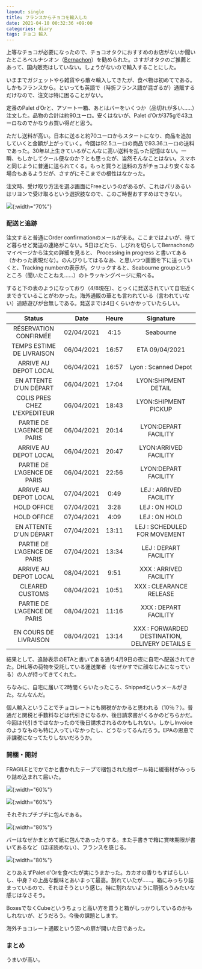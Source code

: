 ```yaml
---
layout: single
title: フランスからチョコを輸入した
date: 2021-04-10 00:32:36 +09:00
categories: diary
tags: チョコ 輸入
---
```


上等なチョコが必要になったので、チョコオタクにおすすめのお店がないか聞いたところベルナシオン（[Bernachon](https://boutique.bernachon.com/en/)）を勧められた。さすがオタクのご推薦とあって、国内販売はしていない。しょうがないので輸入することにした。

いままでガジェットやら雑貨やら散々輸入してきたが、食べ物は初めてである。しかもフランスから。といっても英語で（時折フランス語が混ざるが）通販するだけなので、注文は特に困ることがない。

定番のPalet d’Orと、アソート一箱、あとはバーをいくつか（品切れが多い……）注文した。品物の合計は約90ユーロ。安くはないが、Palet d’Orが375gで43ユーロなのでかなりお買い得だと思う。

ただし送料が高い。日本に送ると約70ユーロからスタートになり、商品を追加していくと金額が上がっていく。今回は92.5ユーロの商品で93.36ユーロの送料であった。30年以上生きているがこんなに高い送料を払った記憶はない。一瞬、もしかしてクール便なのか？とも思ったが、当然そんなことはない。スマホと同じように普通に送られてくる。もっと買うと送料の方がチョコより安くなる場合もあるようだが、さすがにそこまでの根性はなかった。

注文時、受け取り方法を選ぶ画面にFreeというのがあるが、これはパリあるいはリヨンで受け取るという選択肢なので、このご時世おすすめはできない。

![](/assets/images/posts/2021-04-10-00-50-37.png){:width="70%"}

### 配送と追跡

注文すると普通にOrder confirmationのメールが来る。ここまではよいが、待てど暮らせど発送の連絡がこない。5日ほどたち、しびれを切らしてBernachonのマイページから注文の詳細を見ると、 Processing in progress と書いてある（かわった表現だな）。のんびりしてはるなあ、と思いつつ画面を下に送っていくと、Tracking numberの表示が。クリックすると、Seabourne groupというところ（聞いたことねえ……）のトラッキングページに飛べる。

すると下の表のようになっており（4/8現在）、とっくに発送されていて自宅近くまできていることがわかった。海外通販の華とも言われている（言われていない）追跡遊びが台無しである。発送までは4日くらいかかっていたらしい。

|             Status             |    Date    | Heure |                     Signature                     |
|:------------------------------:|:----------:|:-----:|:-------------------------------------------------:|
| RÉSERVATION   CONFIRMÉE        | 02/04/2021 | 4:15  | Seabourne                                         |
| TEMPS   ESTIME DE LIVRAISON    | 06/04/2021 | 16:57 | ETA 09/04/2021                                    |
| ARRIVE AU   DEPOT LOCAL        | 06/04/2021 | 16:57 | Lyon : Scanned Depot                              |
| EN ATTENTE   D'UN DÉPART       | 06/04/2021 | 17:04 | LYON:SHIPMENT DETAIL                              |
| COLIS PRES   CHEZ L'EXPEDITEUR | 06/04/2021 | 18:43 | LYON:SHIPMENT PICKUP                              |
| PARTIE DE   L'AGENCE DE PARIS  | 06/04/2021 | 20:14 | LYON:DEPART FACILITY                              |
| ARRIVE AU   DEPOT LOCAL        | 06/04/2021 | 20:47 | LYON:ARRIVED FACILITY                             |
| PARTIE DE   L'AGENCE DE PARIS  | 06/04/2021 | 22:56 | LYON:DEPART FACILITY                              |
| ARRIVE AU   DEPOT LOCAL        | 07/04/2021 | 0:49  | LEJ : ARRIVED FACILITY                            |
| HOLD   OFFICE                  | 07/04/2021 | 3:28  | LEJ : ON HOLD                                     |
| HOLD   OFFICE                  | 07/04/2021 | 4:09  | LEJ : ON HOLD                                     |
| EN ATTENTE   D'UN DÉPART       | 07/04/2021 | 13:11 | LEJ : SCHEDULED FOR MOVEMENT                      |
| PARTIE DE   L'AGENCE DE PARIS  | 07/04/2021 | 13:34 | LEJ : DEPART FACILITY                             |
| ARRIVE AU   DEPOT LOCAL        | 08/04/2021 | 9:51  | XXX : ARRIVED FACILITY                            |
| CLEARED   CUSTOMS              | 08/04/2021 | 10:51 | XXX : CLEARANCE RELEASE                           |
| PARTIE DE   L'AGENCE DE PARIS  | 08/04/2021 | 11:16 | XXX : DEPART FACILITY                             |
| EN COURS   DE LIVRAISON        | 08/04/2021 | 13:14 | XXX : FORWARDED DESTINATION,   DELIVERY DETAILS E |

結果として、追跡表示のETAと書いてある通り4月9日の夜に自宅へ配送されてきた。DHL等の荷物を受託している運送業者（なぜかすでに顔なじみになっている）の人が持ってきてくれた。

ちなみに、自宅に届いて2時間くらいたったころ、Shippedというメールがきた。なんなんだ。

個人輸入ということでチョコレートにも関税がかかると思われる（10％？）。普通だと関税と手数料などは代引きになるか、後日請求書がくるかのどちらかだ。今回は代引きではなかったので後日請求されるのかもしれない。しかしInvoiceのようなものも特に入っていなかったし、どうなってるんだろう。EPAの恩恵で非課税になってたりしないだろうか。

### 開梱・開封

FRAGILEとでかでかと書かれたテープで梱包された段ボール箱に緩衝材がみっちり詰め込まれて届いた。

![](/assets/images/posts/2021-04-10-00-59-00.png){:width="60%"}

![](/assets/images/posts/2021-04-10-00-59-31.png){:width="60%"}

それぞれプチプチに包んである。

![](/assets/images/posts/2021-04-10-01-00-08.png){:width="80%"}

バーはなぜかまとめて紙に包んであったりする。また手書きで箱に賞味期限が書いてあるなど（ほぼ読めない）、フランスを感じる。

![](/assets/images/posts/2021-04-10-01-08-52.png){:width="80%"}

とりあえずPalet d'Orを食べたが実にうまかった。カカオの香りもすばらしいし、中身？の上品な酸味とあいまって最高。割れていたが……。箱にみっちり詰まっているので、それはそうという感じ。特に割れないように頑張ろうみたいな感じはなさそう。

BoxesでなくCubeというちょっと高い方を買うと箱がしっかりしているのかもしれないが、どうだろう。今後の課題とします。

海外チョコレート通販という沼への扉が開いた日であった。

### まとめ

うまいが高い。
